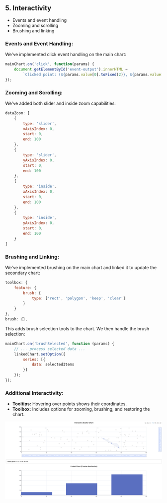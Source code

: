 ## 5. Interactivity
- Events and event handling
- Zooming and scrolling
- Brushing and linking

### Events and Event Handling:
We've implemented click event handling on the main chart:
```js
mainChart.on('click', function(params) {
    document.getElementById('event-output').innerHTML = 
        `Clicked point: (${params.value[0].toFixed(2)}, ${params.value[1].toFixed(2)}, ${params.value[2].toFixed(2)})`;
});
```

### Zooming and Scrolling:
We've added both slider and inside zoom capabilities:
```js
dataZoom: [
    {
        type: 'slider',
        xAxisIndex: 0,
        start: 0,
        end: 100
    },
    {
        type: 'slider',
        yAxisIndex: 0,
        start: 0,
        end: 100
    },
    {
        type: 'inside',
        xAxisIndex: 0,
        start: 0,
        end: 100
    },
    {
        type: 'inside',
        yAxisIndex: 0,
        start: 0,
        end: 100
    }
]
```

### Brushing and Linking:
We've implemented brushing on the main chart and linked it to update the secondary chart:
```js
toolbox: {
    feature: {
        brush: {
            type: ['rect', 'polygon', 'keep', 'clear']
        }
    }
},
brush: {},
```
This adds brush selection tools to the chart. We then handle the brush selection:
```js
mainChart.on('brushSelected', function (params) {
    // ... process selected data ...
    linkedChart.setOption({
        series: [{
            data: selectedItems
        }]
    });
});
```

### Additional Interactivity:

- **Tooltips:** Hovering over points shows their coordinates.
- **Toolbox:** Includes options for zooming, brushing, and restoring the chart.

<img src="./images/interactive.png">